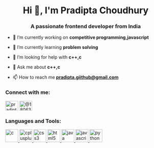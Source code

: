 
<h1 align="center">Hi 👋, I'm Pradipta Choudhury</h1>
<h3 align="center">A passionate frontend developer from India</h3>

- 🔭 I’m currently working on **competitive programming,javascript**

- 🌱 I’m currently learning **problem solving**

- 🤝 I’m looking for help with **c++,c**

- 💬 Ask me about **c++,c**

- 📫 How to reach me **pradipta.giithub@gmail.com**

<h3 align="left">Connect with me:</h3>
<p align="left">
<a href="https://www.hackerrank.com/pradipta1805" target="blank"><img align="center" src="https://cdn.jsdelivr.net/npm/simple-icons@3.0.1/icons/hackerrank.svg" alt="pradipta1805" height="30" width="40" /></a>
<a href="https://www.hackerearth.com/@1806322" target="blank"><img align="center" src="https://cdn.jsdelivr.net/npm/simple-icons@3.0.1/icons/hackerearth.svg" alt="@1806322" height="30" width="40" /></a>
</p>

<h3 align="left">Languages and Tools:</h3>
<p align="left"> <a href="https://www.cprogramming.com/" target="_blank"> <img src="https://devicons.github.io/devicon/devicon.git/icons/c/c-original.svg" alt="c" width="40" height="40"/> </a> <a href="https://www.w3schools.com/cpp/" target="_blank"> <img src="https://devicons.github.io/devicon/devicon.git/icons/cplusplus/cplusplus-original.svg" alt="cplusplus" width="40" height="40"/> </a> <a href="https://www.w3schools.com/css/" target="_blank"> <img src="https://devicons.github.io/devicon/devicon.git/icons/css3/css3-original-wordmark.svg" alt="css3" width="40" height="40"/> </a> <a href="https://www.w3.org/html/" target="_blank"> <img src="https://devicons.github.io/devicon/devicon.git/icons/html5/html5-original-wordmark.svg" alt="html5" width="40" height="40"/> </a> <a href="https://www.java.com" target="_blank"> <img src="https://devicons.github.io/devicon/devicon.git/icons/java/java-original-wordmark.svg" alt="java" width="40" height="40"/> </a> <a href="https://developer.mozilla.org/en-US/docs/Web/JavaScript" target="_blank"> <img src="https://devicons.github.io/devicon/devicon.git/icons/javascript/javascript-original.svg" alt="javascript" width="40" height="40"/> </a> <a href="https://www.python.org" target="_blank"> <img src="https://devicons.github.io/devicon/devicon.git/icons/python/python-original.svg" alt="python" width="40" height="40"/> </a> </p>

